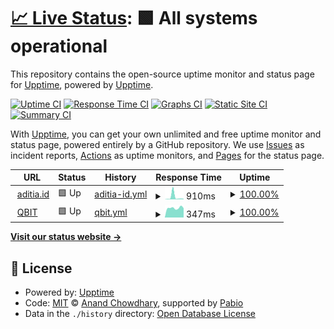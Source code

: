 # [📈 Live Status](https://upptime.github.io/upptime): <!--live status--> **🟩 All systems operational**

This repository contains the open-source uptime monitor and status page for [Upptime](https://upptime.js.org), powered by [Upptime](https://github.com/upptime/upptime).

[![Uptime CI](https://github.com/aditiaprasetio/upptime/workflows/Uptime%20CI/badge.svg)](https://github.com/aditiaprasetio/upptime/actions?query=workflow%3A%22Uptime+CI%22)
[![Response Time CI](https://github.com/aditiaprasetio/upptime/workflows/Response%20Time%20CI/badge.svg)](https://github.com/aditiaprasetio/upptime/actions?query=workflow%3A%22Response+Time+CI%22)
[![Graphs CI](https://github.com/aditiaprasetio/upptime/workflows/Graphs%20CI/badge.svg)](https://github.com/aditiaprasetio/upptime/actions?query=workflow%3A%22Graphs+CI%22)
[![Static Site CI](https://github.com/aditiaprasetio/upptime/workflows/Static%20Site%20CI/badge.svg)](https://github.com/aditiaprasetio/upptime/actions?query=workflow%3A%22Static+Site+CI%22)
[![Summary CI](https://github.com/aditiaprasetio/upptime/workflows/Summary%20CI/badge.svg)](https://github.com/aditiaprasetio/upptime/actions?query=workflow%3A%22Summary+CI%22)

With [Upptime](https://upptime.js.org), you can get your own unlimited and free uptime monitor and status page, powered entirely by a GitHub repository. We use [Issues](https://github.com/upptime/upptime/issues) as incident reports, [Actions](https://github.com/aditiaprasetio/upptime/actions) as uptime monitors, and [Pages](https://upptime.github.io/upptime) for the status page.

<!--start: status pages-->
<!-- This summary is generated by Upptime (https://github.com/upptime/upptime) -->
<!-- Do not edit this manually, your changes will be overwritten -->
<!-- prettier-ignore -->
| URL | Status | History | Response Time | Uptime |
| --- | ------ | ------- | ------------- | ------ |
| <img alt="" src="https://icons.duckduckgo.com/ip3/aditia.id.ico" height="13"> [aditia.id](https://aditia.id) | 🟩 Up | [aditia-id.yml](https://github.com/aditiaprasetio/upptime/commits/HEAD/history/aditia-id.yml) | <details><summary><img alt="Response time graph" src="./graphs/aditia-id/response-time-week.png" height="20"> 910ms</summary><br><a href="https://aditiaprasetio.github.io/upptime/history/aditia-id"><img alt="Response time 795" src="https://img.shields.io/endpoint?url=https%3A%2F%2Fraw.githubusercontent.com%2Faditiaprasetio%2Fupptime%2FHEAD%2Fapi%2Faditia-id%2Fresponse-time.json"></a><br><a href="https://aditiaprasetio.github.io/upptime/history/aditia-id"><img alt="24-hour response time 358" src="https://img.shields.io/endpoint?url=https%3A%2F%2Fraw.githubusercontent.com%2Faditiaprasetio%2Fupptime%2FHEAD%2Fapi%2Faditia-id%2Fresponse-time-day.json"></a><br><a href="https://aditiaprasetio.github.io/upptime/history/aditia-id"><img alt="7-day response time 910" src="https://img.shields.io/endpoint?url=https%3A%2F%2Fraw.githubusercontent.com%2Faditiaprasetio%2Fupptime%2FHEAD%2Fapi%2Faditia-id%2Fresponse-time-week.json"></a><br><a href="https://aditiaprasetio.github.io/upptime/history/aditia-id"><img alt="30-day response time 795" src="https://img.shields.io/endpoint?url=https%3A%2F%2Fraw.githubusercontent.com%2Faditiaprasetio%2Fupptime%2FHEAD%2Fapi%2Faditia-id%2Fresponse-time-month.json"></a><br><a href="https://aditiaprasetio.github.io/upptime/history/aditia-id"><img alt="1-year response time 795" src="https://img.shields.io/endpoint?url=https%3A%2F%2Fraw.githubusercontent.com%2Faditiaprasetio%2Fupptime%2FHEAD%2Fapi%2Faditia-id%2Fresponse-time-year.json"></a></details> | <details><summary><a href="https://aditiaprasetio.github.io/upptime/history/aditia-id">100.00%</a></summary><a href="https://aditiaprasetio.github.io/upptime/history/aditia-id"><img alt="All-time uptime 100.00%" src="https://img.shields.io/endpoint?url=https%3A%2F%2Fraw.githubusercontent.com%2Faditiaprasetio%2Fupptime%2FHEAD%2Fapi%2Faditia-id%2Fuptime.json"></a><br><a href="https://aditiaprasetio.github.io/upptime/history/aditia-id"><img alt="24-hour uptime 100.00%" src="https://img.shields.io/endpoint?url=https%3A%2F%2Fraw.githubusercontent.com%2Faditiaprasetio%2Fupptime%2FHEAD%2Fapi%2Faditia-id%2Fuptime-day.json"></a><br><a href="https://aditiaprasetio.github.io/upptime/history/aditia-id"><img alt="7-day uptime 100.00%" src="https://img.shields.io/endpoint?url=https%3A%2F%2Fraw.githubusercontent.com%2Faditiaprasetio%2Fupptime%2FHEAD%2Fapi%2Faditia-id%2Fuptime-week.json"></a><br><a href="https://aditiaprasetio.github.io/upptime/history/aditia-id"><img alt="30-day uptime 100.00%" src="https://img.shields.io/endpoint?url=https%3A%2F%2Fraw.githubusercontent.com%2Faditiaprasetio%2Fupptime%2FHEAD%2Fapi%2Faditia-id%2Fuptime-month.json"></a><br><a href="https://aditiaprasetio.github.io/upptime/history/aditia-id"><img alt="1-year uptime 100.00%" src="https://img.shields.io/endpoint?url=https%3A%2F%2Fraw.githubusercontent.com%2Faditiaprasetio%2Fupptime%2FHEAD%2Fapi%2Faditia-id%2Fuptime-year.json"></a></details>
| <img alt="" src="https://icons.duckduckgo.com/ip3/qbit.co.id.ico" height="13"> [QBIT](https://qbit.co.id) | 🟩 Up | [qbit.yml](https://github.com/aditiaprasetio/upptime/commits/HEAD/history/qbit.yml) | <details><summary><img alt="Response time graph" src="./graphs/qbit/response-time-week.png" height="20"> 347ms</summary><br><a href="https://aditiaprasetio.github.io/upptime/history/qbit"><img alt="Response time 358" src="https://img.shields.io/endpoint?url=https%3A%2F%2Fraw.githubusercontent.com%2Faditiaprasetio%2Fupptime%2FHEAD%2Fapi%2Fqbit%2Fresponse-time.json"></a><br><a href="https://aditiaprasetio.github.io/upptime/history/qbit"><img alt="24-hour response time 393" src="https://img.shields.io/endpoint?url=https%3A%2F%2Fraw.githubusercontent.com%2Faditiaprasetio%2Fupptime%2FHEAD%2Fapi%2Fqbit%2Fresponse-time-day.json"></a><br><a href="https://aditiaprasetio.github.io/upptime/history/qbit"><img alt="7-day response time 347" src="https://img.shields.io/endpoint?url=https%3A%2F%2Fraw.githubusercontent.com%2Faditiaprasetio%2Fupptime%2FHEAD%2Fapi%2Fqbit%2Fresponse-time-week.json"></a><br><a href="https://aditiaprasetio.github.io/upptime/history/qbit"><img alt="30-day response time 358" src="https://img.shields.io/endpoint?url=https%3A%2F%2Fraw.githubusercontent.com%2Faditiaprasetio%2Fupptime%2FHEAD%2Fapi%2Fqbit%2Fresponse-time-month.json"></a><br><a href="https://aditiaprasetio.github.io/upptime/history/qbit"><img alt="1-year response time 358" src="https://img.shields.io/endpoint?url=https%3A%2F%2Fraw.githubusercontent.com%2Faditiaprasetio%2Fupptime%2FHEAD%2Fapi%2Fqbit%2Fresponse-time-year.json"></a></details> | <details><summary><a href="https://aditiaprasetio.github.io/upptime/history/qbit">100.00%</a></summary><a href="https://aditiaprasetio.github.io/upptime/history/qbit"><img alt="All-time uptime 100.00%" src="https://img.shields.io/endpoint?url=https%3A%2F%2Fraw.githubusercontent.com%2Faditiaprasetio%2Fupptime%2FHEAD%2Fapi%2Fqbit%2Fuptime.json"></a><br><a href="https://aditiaprasetio.github.io/upptime/history/qbit"><img alt="24-hour uptime 100.00%" src="https://img.shields.io/endpoint?url=https%3A%2F%2Fraw.githubusercontent.com%2Faditiaprasetio%2Fupptime%2FHEAD%2Fapi%2Fqbit%2Fuptime-day.json"></a><br><a href="https://aditiaprasetio.github.io/upptime/history/qbit"><img alt="7-day uptime 100.00%" src="https://img.shields.io/endpoint?url=https%3A%2F%2Fraw.githubusercontent.com%2Faditiaprasetio%2Fupptime%2FHEAD%2Fapi%2Fqbit%2Fuptime-week.json"></a><br><a href="https://aditiaprasetio.github.io/upptime/history/qbit"><img alt="30-day uptime 100.00%" src="https://img.shields.io/endpoint?url=https%3A%2F%2Fraw.githubusercontent.com%2Faditiaprasetio%2Fupptime%2FHEAD%2Fapi%2Fqbit%2Fuptime-month.json"></a><br><a href="https://aditiaprasetio.github.io/upptime/history/qbit"><img alt="1-year uptime 100.00%" src="https://img.shields.io/endpoint?url=https%3A%2F%2Fraw.githubusercontent.com%2Faditiaprasetio%2Fupptime%2FHEAD%2Fapi%2Fqbit%2Fuptime-year.json"></a></details>

<!--end: status pages-->

[**Visit our status website →**](https://upptime.github.io/upptime)

## 📄 License

- Powered by: [Upptime](https://github.com/upptime/upptime)
- Code: [MIT](./LICENSE) © [Anand Chowdhary](https://anandchowdhary.com), supported by [Pabio](https://pabio.com)
- Data in the `./history` directory: [Open Database License](https://opendatacommons.org/licenses/odbl/1-0/)
